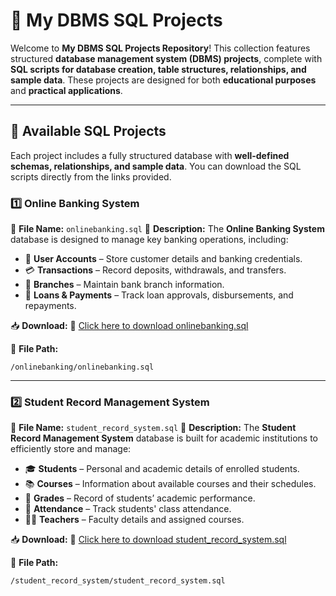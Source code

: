 
# 🏦 My DBMS SQL Projects

Welcome to **My DBMS SQL Projects Repository**! This collection features structured **database management system (DBMS) projects**, complete with **SQL scripts for database creation, table structures, relationships, and sample data**. These projects are designed for both **educational purposes** and **practical applications**.

---

## 📂 Available SQL Projects

Each project includes a fully structured database with **well-defined schemas, relationships, and sample data**. You can download the SQL scripts directly from the links provided.

### 1️⃣ **Online Banking System**
📌 **File Name:** `onlinebanking.sql`
📌 **Description:**
The **Online Banking System** database is designed to manage key banking operations, including:
- 🏦 **User Accounts** – Store customer details and banking credentials.
- 💳 **Transactions** – Record deposits, withdrawals, and transfers.
- 🏢 **Branches** – Maintain bank branch information.
- 🏦 **Loans & Payments** – Track loan approvals, disbursements, and repayments.

📥 **Download:**
🔗 [Click here to download onlinebanking.sql](https://raw.githubusercontent.com/ikramuzzaman455173/my-dbms-sql-projects/onlinebanking/onlinebanking.sql)

📁 **File Path:**
```
/onlinebanking/onlinebanking.sql
```

---

### 2️⃣ **Student Record Management System**
📌 **File Name:** `student_record_system.sql`
📌 **Description:**
The **Student Record Management System** database is built for academic institutions to efficiently store and manage:
- 🎓 **Students** – Personal and academic details of enrolled students.
- 📚 **Courses** – Information about available courses and their schedules.
- 📝 **Grades** – Record of students’ academic performance.
- 🏫 **Attendance** – Track students' class attendance.
- 👨‍🏫 **Teachers** – Faculty details and assigned courses.

📥 **Download:**
🔗 [Click here to download student_record_system.sql](https://raw.githubusercontent.com/ikramuzzaman455173/my-dbms-sql-projects/student_record_system/student_record_system.sql)

📁 **File Path:**
```
/student_record_system/student_record_system.sql
```

